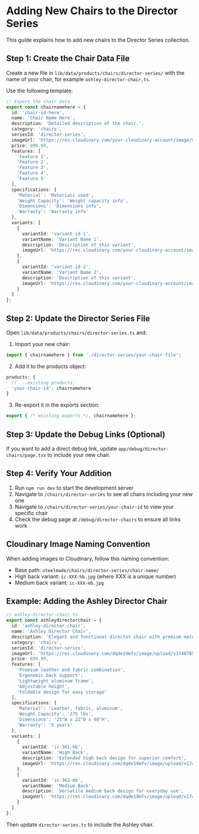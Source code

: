 # Adding New Chairs to the Director Series

This guide explains how to add new chairs to the Director Series collection.

## Step 1: Create the Chair Data File

Create a new file in `lib/data/products/chairs/director-series/` with the name of your chair, for example `ashley-director-chair.ts`.

Use the following template:

```typescript
// Export the chair data
export const chairnamehere = {
  id: 'chair-id-here',
  name: 'Chair Name Here',
  description: 'Detailed description of the chair.',
  category: 'chairs',
  seriesId: 'director-series',
  imageUrl: 'https://res.cloudinary.com/your-cloudinary-account/image/upload/path/to/main/image.jpg',
  price: 999.99,
  features: [
    'Feature 1',
    'Feature 2',
    'Feature 3',
    'Feature 4',
    'Feature 5'
  ],
  specifications: {
    'Material': 'Materials used',
    'Weight Capacity': 'Weight capacity info',
    'Dimensions': 'Dimensions info',
    'Warranty': 'Warranty info'
  },
  variants: [
    {
      variantId: 'variant-id-1',
      variantName: 'Variant Name 1',
      description: 'Description of this variant',
      imageUrl: 'https://res.cloudinary.com/your-cloudinary-account/image/upload/path/to/variant1/image.jpg'
    },
    {
      variantId: 'variant-id-2',
      variantName: 'Variant Name 2',
      description: 'Description of this variant',
      imageUrl: 'https://res.cloudinary.com/your-cloudinary-account/image/upload/path/to/variant2/image.jpg'
    }
  ]
};
```

## Step 2: Update the Director Series File

Open `lib/data/products/chairs/director-series.ts` and:

1. Import your new chair:
```typescript
import { chairnamehere } from './director-series/your-chair-file';
```

2. Add it to the products object:
```typescript
products: {
  // ...existing products,
  'your-chair-id': chairnamehere
}
```

3. Re-export it in the exports section:
```typescript
export { /* existing exports */, chairnamehere };
```

## Step 3: Update the Debug Links (Optional)

If you want to add a direct debug link, update `app/debug/director-chairs/page.tsx` to include your new chair.

## Step 4: Verify Your Addition

1. Run `npm run dev` to start the development server
2. Navigate to `/chairs/director-series` to see all chairs including your new one
3. Navigate to `/chairs/director-series/your-chair-id` to view your specific chair
4. Check the debug page at `/debug/director-chairs` to ensure all links work

## Cloudinary Image Naming Convention

When adding images to Cloudinary, follow this naming convention:

- Base path: `steelmade/chairs/director-series/chair-name/`
- High back variant: `ic-XXX-hb.jpg` (where XXX is a unique number)
- Medium back variant: `ic-XXX-mb.jpg`

## Example: Adding the Ashley Director Chair

```typescript
// ashley-director-chair.ts
export const ashleydirectorchair = {
  id: 'ashley-director-chair',
  name: 'Ashley Director Chair',
  description: 'Elegant and functional director chair with premium materials and modern design.',
  category: 'chairs',
  seriesId: 'director-series',
  imageUrl: 'https://res.cloudinary.com/dqde19mfs/image/upload/v1748785779/steelmade/chairs/director-series/ashley/ic-361-hb.jpg',
  price: 899.99,
  features: [
    'Premium leather and fabric combination',
    'Ergonomic back support',
    'Lightweight aluminum frame',
    'Adjustable height',
    'Foldable design for easy storage'
  ],
  specifications: {
    'Material': 'Leather, fabric, aluminum',
    'Weight Capacity': '275 lbs',
    'Dimensions': '25"W x 22"D x 40"H',
    'Warranty': '5 years'
  },
  variants: [
    {
      variantId: 'ic-361-hb',
      variantName: 'High Back',
      description: 'Extended high back design for superior comfort',
      imageUrl: 'https://res.cloudinary.com/dqde19mfs/image/upload/v1748785779/steelmade/chairs/director-series/ashley/ic-361-hb.jpg'
    },
    {
      variantId: 'ic-362-mb',
      variantName: 'Medium Back',
      description: 'Versatile medium back design for everyday use',
      imageUrl: 'https://res.cloudinary.com/dqde19mfs/image/upload/v1748785779/steelmade/chairs/director-series/ashley/ic-362-mb.jpg'
    }
  ]
};
```

Then update `director-series.ts` to include the Ashley chair.